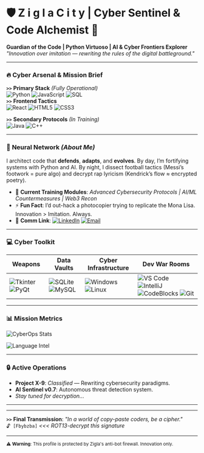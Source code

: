 # 🛡️ Z i g l a  C i t y  |  Cyber Sentinel & Code Alchemist 🔐

**Guardian of the Code | Python Virtuoso | AI & Cyber Frontiers Explorer**  
*"Innovation over imitation — rewriting the rules of the digital battleground."*

---

### 🔥 **Cyber Arsenal & Mission Brief**
**`>>`** **Primary Stack** *(Fully Operational)*  
![Python](https://img.shields.io/badge/-Python-3776AB?logo=python&logoColor=white&style=for-the-badge&logoWidth=30) 
![JavaScript](https://img.shields.io/badge/-JavaScript-F7DF1E?logo=javascript&logoColor=black&style=for-the-badge)
![SQL](https://img.shields.io/badge/-SQL-003B57?logo=postgresql&logoColor=white&style=for-the-badge)  
**`>>`** **Frontend Tactics**  
![React](https://img.shields.io/badge/-React-61DAFB?logo=react&logoColor=black&style=flat)
![HTML5](https://img.shields.io/badge/-HTML5-E34F26?logo=html5&logoColor=white&style=flat) 
![CSS3](https://img.shields.io/badge/-CSS3-1572B6?logo=css3&logoColor=white&style=flat)  

**`>>`** **Secondary Protocols** *(In Training)*  
![Java](https://img.shields.io/badge/-Java-007396?logo=java&logoColor=white&style=flat) 
![C++](https://img.shields.io/badge/-C++-00599C?logo=cplusplus&logoColor=white&style=flat)  

---

### 🧠 **Neural Network** *(About Me)*
I architect code that **defends**, **adapts**, and **evolves**. By day, I’m fortifying systems with Python and AI. By night, I dissect football tactics (Messi’s footwork = pure algo) and decrypt rap lyricism (Kendrick’s flow ≈ encrypted poetry).  

- 🧬 **Current Training Modules**: *Advanced Cybersecurity Protocols | AI/ML Countermeasures | Web3 Recon*  
- ⚡ **Fun Fact**: I’d out-hack a photocopier trying to replicate the Mona Lisa. Innovation > Imitation. Always.  
- 📡 **Comm Link**: [![LinkedIn](https://img.shields.io/badge/-LinkedIn-0A66C2?style=flat&logo=linkedin)](https://www.linkedin.com/in/ziglacity) [![Email](https://img.shields.io/badge/-Email-EA4335?style=flat&logo=gmail)](mailto:ziglacity@gmail.com)

---

### 💻 **Cyber Toolkit**
| **Weapons**                    | **Data Vaults**              | **Cyber Infrastructure**               | **Dev War Rooms**                     |
|---------------------------------|------------------------------|-----------------------------------------|----------------------------------------|
| ![Tkinter](https://img.shields.io/badge/-Tkinter-2C5BB4?logo=python) ![PyQt](https://img.shields.io/badge/-PyQt5-41CD52?logo=qt) | ![SQLite](https://img.shields.io/badge/-SQLite-003B57?logo=sqlite) ![MySQL](https://img.shields.io/badge/-MySQL-4479A1?logo=mysql) | ![Windows](https://img.shields.io/badge/-Windows-0078D6?logo=windows) ![Linux](https://img.shields.io/badge/-Linux-FCC624?logo=linux) | ![VS Code](https://img.shields.io/badge/-VS%20Code-007ACC?logo=visualstudiocode) ![IntelliJ](https://img.shields.io/badge/-IntelliJ-000000?logo=intellijidea) ![CodeBlocks](https://img.shields.io/badge/-Code%20Blocks-273058?logo=codeblocks) ![Git](https://img.shields.io/badge/-Git-F05032?logo=git) |

---

### 📊 **Mission Metrics**
![CyberOps Stats](https://github-readme-stats.vercel.app/api?username=ZiglaCity&show_icons=true&theme=nightowl&hide_border=true&bg_color=0D1117&title_color=2F81F7&icon_color=2F81F7)

![Language Intel](https://github-readme-stats.vercel.app/api/top-langs/?username=ZiglaCity&layout=compact&theme=nightowl&hide_border=true&bg_color=0D1117&title_color=2F81F7)

---

### 🔒 **Active Operations**
- **Project X-9**: *Classified* — Rewriting cybersecurity paradigms.  
- **AI Sentinel v0.7**: Autonomous threat detection system.  
- *Stay tuned for decryption...*

---

---

**`>>`** **Final Transmission**: *"In a world of copy-paste coders, be a cipher."*  
`🔓 [Fbybzba]` *<<< ROT13-decrypt this signature*

---

<sub>⚠️ **Warning**: This profile is protected by Zigla's anti-bot firewall. Innovation only.</sub>
